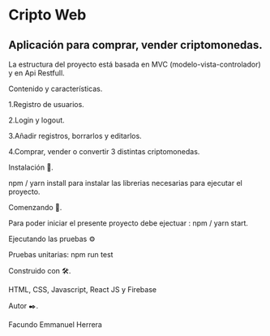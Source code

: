 Cripto Web
=

Aplicación para comprar, vender criptomonedas.
--

La estructura del proyecto está basada en MVC (modelo-vista-controlador) y en Api Restfull.

Contenido y características.

1.Registro de usuarios.

2.Login y logout.

3.Añadir registros, borrarlos y editarlos.

4.Comprar, vender o convertir 3 distintas criptomonedas.

Instalación 🔧.

npm / yarn install para instalar las librerias necesarias para ejecutar el proyecto.

Comenzando 🚀.

Para poder iniciar el presente proyecto debe ejectuar : npm / yarn start.

Ejecutando las pruebas ⚙

Pruebas unitarias: npm run test

Construido con 🛠️.

HTML, CSS, Javascript, React JS y Firebase

Autor ✒️.

Facundo Emmanuel Herrera

